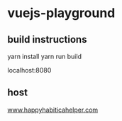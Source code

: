 # vuejs-playground

## build instructions
yarn install
yarn run build

localhost:8080

## host
www.happyhabiticahelper.com